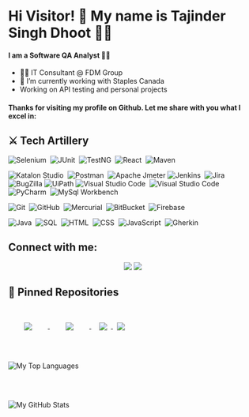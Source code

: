 # Hi Visitor! 👋 My name is Tajinder Singh Dhoot 👳‍♂️

#### I am a Software QA Analyst 👨‍💻
- 🧑‍💼 IT Consultant @ FDM Group
- 🔭 I’m currently working with Staples Canada
- Working on API testing and personal projects

#### Thanks for visiting my profile on Github. Let me share with you what I excel in:

## ⚔️ Tech Artillery
![Selenium](https://img.shields.io/badge/-Selenium-05122A?style=flat&logo=selenium)&nbsp;
![JUnit](https://img.shields.io/badge/-JUnit-05122A?style=flat&logo=junit)&nbsp;
![TestNG](https://img.shields.io/badge/-TestNG-05122A?style=flat&logo=testng)&nbsp;
![React](https://img.shields.io/badge/-React-05122A?style=flat&logo=react)&nbsp;
![Maven](https://img.shields.io/badge/-Maven-05122A?style=flat&logo=mvn)&nbsp;

![Katalon Studio](https://img.shields.io/badge/-KatalonStudio-05122A?style=flat&logo=katalon-studio)&nbsp;
![Postman](https://img.shields.io/badge/-Postman-05122A?style=flat&logo=Postman)&nbsp;
![Apache Jmeter](https://img.shields.io/badge/-Jmeter-05122A?style=flat&logo=apache)
![Jenkins](https://img.shields.io/badge/-Jenkins-05122A?style=flat&logo=Jenkins)&nbsp;
![Jira](https://img.shields.io/badge/-Jira-05122A?style=flat&logo=Jira)&nbsp;
![BugZilla](https://img.shields.io/badge/-BugZilla-05122A?style=flat&logo=BugZilla)
![UiPath](https://img.shields.io/badge/-UiPath-05122A?style=flat&logo=UiPath)
![Visual Studio Code](https://img.shields.io/badge/-Visual%20Studio%20Code-05122A?style=flat&logo=visual-studio-code)&nbsp;
![Visual Studio Code](https://img.shields.io/badge/-Eclipse-05122A?style=flat&logo=eclipse)&nbsp;
![PyCharm](https://img.shields.io/badge/-PyCharm-05122A?style=flat&logo=pycharm)&nbsp;
![MySql Workbench](https://img.shields.io/badge/-MySql%20Workbench-05122A?style=flat&logo=sql-workbench)&nbsp;

![Git](https://img.shields.io/badge/-Git-05122A?style=flat&logo=git)&nbsp;
![GitHub](https://img.shields.io/badge/-GitHub-05122A?style=flat&logo=github)&nbsp;
![Mercurial](https://img.shields.io/badge/-Mercurial-05122A?style=flat&logo=mercurial)&nbsp;
![BitBucket](https://img.shields.io/badge/-BitBucket-05122A?style=flat&logo=bitbucket)&nbsp;
![Firebase](https://img.shields.io/badge/-Firebase-05122A?style=flat&logo=Firebase)&nbsp;

![Java](https://img.shields.io/badge/-Java-05122A?style=flat&logo=Java&logoColor=FFA518)&nbsp;
![SQL](https://img.shields.io/badge/-SQL-05122A?style=flat&logo=sql)&nbsp;
![HTML](https://img.shields.io/badge/-HTML-05122A?style=flat&logo=HTML5)&nbsp;
![CSS](https://img.shields.io/badge/-CSS-05122A?style=flat&logo=CSS3&logoColor=1572B6)&nbsp;
![JavaScript](https://img.shields.io/badge/-JavaScript-05122A?style=flat&logo=javascript)&nbsp;
![Gherkin](https://img.shields.io/badge/-Gherkin-05122A?style=flat&logo=gherkin&logoColor=FFA518)&nbsp;

## Connect with me:

<p align="center">
<a href="https://www.linkedin.com/in/tajinder-singh-dhoot"><img src="https://img.shields.io/badge/-Tajinder%20Singh%20Dhoot-0077B5?style=flat&logo=Linkedin&logoColor=white"/></a>
<a href="mailto:singhtazinder047@gmail.com"><img src="https://img.shields.io/badge/-singhtazinder047@gmail.com-D14836?style=flat&logo=Gmail&logoColor=white"/></a>
</p>

## 📌 Pinned Repositories

<a href="https://github.com/Tajinder-Dhoot/UiPpath-project">
  <img align="center" style="margin:2rem" src="https://github-readme-stats.vercel.app/api/pin/?username=Tajinder-Dhoot&repo=UiPpath-project&title_color=ffffff&text_color=c9cacc&icon_color=4AB197&theme=github_dark" />
</a>

<a href="https://github.com/Tajinder-Dhoot/sql-online-course-project">
  <img align="center" style="margin:2rem" src="https://github-readme-stats.vercel.app/api/pin/?username=Tajinder-Dhoot&repo=sql-online-course-project&title_color=ffffff&text_color=c9cacc&icon_color=4AB197&theme=github_dark" />
</a>
&nbsp;

<a href="https://github.com/Tajinder-Dhoot/rest-apis-testing-project">
  <img align="center" style="margin:0.5rem" src="https://github-readme-stats.vercel.app/api/pin/?username=Tajinder-Dhoot&repo=rest-apis-testing-project &title_color=ffffff&text_color=c9cacc&icon_color=4AB197&theme=github_dark" />
</a>

<a href="https://github.com/Tajinder-Dhoot/automation-projects">
  <img align="center" style="margin:0.5rem" src="https://github-readme-stats.vercel.app/api/pin/?username=Tajinder-Dhoot&repo=automation-projects&title_color=ffffff&text_color=c9cacc&icon_color=4AB197&theme=github_dark" />
</a>

<br>
</br>

![My Top Languages](https://github-readme-stats-eight-theta.vercel.app/api/top-langs/?username=tajinder-dhoot&layout=compact&langs_count=8&theme=tokyonight)

<br>
</br>

![My GitHub Stats](https://github-readme-stats.vercel.app/api?username=tajinder-dhoot&show_icons=true&theme=tokyonight&include_all_commits=true&count_private=true)
  

<!--
**Tajinder-Dhoot/tajinder-dhoot** is a ✨ _special_ ✨ repository because its `README.md` (this file) appears on your GitHub profile.

Here are some ideas to get you started:

- 🔭 I’m currently working on ...
- 🌱 I’m currently learning ...
- 👯 I’m looking to collaborate on ...
- 🤔 I’m looking for help with ...
- 💬 Ask me about ...
- 📫 How to reach me: ...
- 😄 Pronouns: ...
- ⚡ Fun fact: ...
-->
